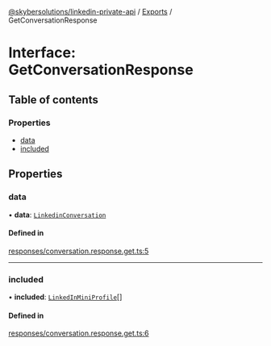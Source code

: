 [@skybersolutions/linkedin-private-api](../README.md) / [Exports](../modules.md) / GetConversationResponse

# Interface: GetConversationResponse

## Table of contents

### Properties

- [data](GetConversationResponse.md#data)
- [included](GetConversationResponse.md#included)

## Properties

### data

• **data**: [`LinkedinConversation`](LinkedinConversation.md)

#### Defined in

[responses/conversation.response.get.ts:5](https://github.com/SkyberSolutions/linkedin-private-api/blob/c247a0c/src/responses/conversation.response.get.ts#L5)

___

### included

• **included**: [`LinkedInMiniProfile`](LinkedInMiniProfile.md)[]

#### Defined in

[responses/conversation.response.get.ts:6](https://github.com/SkyberSolutions/linkedin-private-api/blob/c247a0c/src/responses/conversation.response.get.ts#L6)
